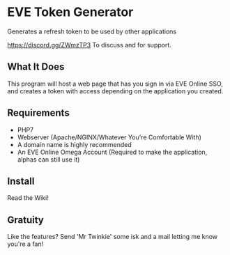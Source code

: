 # EVE Token Generator
Generates a refresh token to be used by other applications

https://discord.gg/ZWmzTP3 To discuss and for support.

What It Does
-
This program will host a web page that has you sign in via EVE Online SSO, and creates a token
with access depending on the application you created.

Requirements
-
- PHP7 
- Webserver (Apache/NGINX/Whatever You're Comfortable With)
- A domain name is highly recommended
- An EVE Online Omega Account (Required to make the application, alphas can still use it)

Install
-
Read the Wiki!

Gratuity
-
Like the features? Send 'Mr Twinkie' some isk and a mail letting me know you're a fan! 

